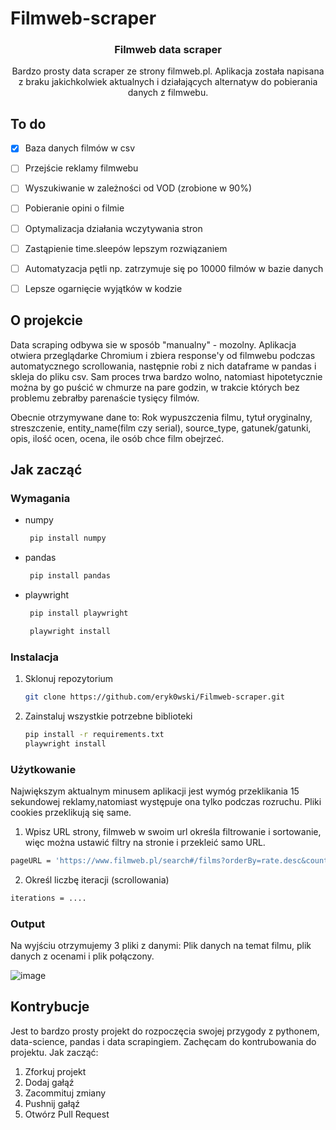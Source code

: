# Filmweb-scraper

  <h3 align="center">Filmweb data scraper</h3>

  <p align="center">
    Bardzo prosty data scraper ze strony filmweb.pl. Aplikacja została napisana z braku jakichkolwiek aktualnych i działających alternatyw do pobierania danych z filmwebu.
  </p>
</div>



## To do

- [x] Baza danych filmów w csv
- [ ] Przejście reklamy filmwebu
- [ ] Wyszukiwanie w zależności od VOD (zrobione w 90%)
- [ ] Pobieranie opini o filmie
- [ ] Optymalizacja działania wczytywania stron
- [ ] Zastąpienie time.sleepów lepszym rozwiązaniem
- [ ] Automatyzacja pętli np. zatrzymuje się po 10000 filmów w bazie danych
- [ ] Lepsze ogarnięcie wyjątków w kodzie

 


## O projekcie

Data scraping odbywa sie w sposób "manualny" - mozolny. Aplikacja otwiera przeglądarke Chromium i zbiera response'y od filmwebu podczas automatycznego scrollowania, następnie robi z nich dataframe w pandas i skleja do pliku csv. Sam proces trwa bardzo wolno, natomiast hipotetycznie można by go puścić w chmurze na pare godzin, w trakcie których bez problemu zebrałby parenaście tysięcy filmów.

Obecnie otrzymywane dane to: Rok wypuszczenia filmu, tytuł oryginalny, streszczenie, entity_name(film czy serial), source_type, gatunek/gatunki, opis, ilość ocen, ocena, ile osób chce film obejrzeć.


## Jak zacząć

### Wymagania
- numpy
  
  ```sh
   pip install numpy
   ```
- pandas
  
  ```sh
   pip install pandas
   ```
- playwright
  
  ```sh
   pip install playwright
   ```
  ```sh
   playwright install
   ```

### Instalacja

1. Sklonuj repozytorium
   ```sh
   git clone https://github.com/eryk0wski/Filmweb-scraper.git
   ```
2. Zainstaluj wszystkie potrzebne biblioteki
   ```sh
   pip install -r requirements.txt
   playwright install
   ```

### Użytkowanie

Największym aktualnym minusem aplikacji jest wymóg przeklikania 15 sekundowej reklamy,natomiast występuje ona tylko podczas rozruchu. Pliki cookies przeklikują się same.

1. Wpisz URL strony, filmweb w swoim url określa filtrowanie i sortowanie, więc można ustawić filtry na stronie i przekleić samo URL.
```sh
pageURL = 'https://www.filmweb.pl/search#/films?orderBy=rate.desc&count=20000%2C'
```
2. Określ liczbę iteracji (scrollowania)
```sh
iterations = ....
```

### Output

Na wyjściu otrzymujemy 3 pliki z danymi:
Plik danych na temat filmu, plik danych z ocenami i plik połączony.

![image](https://github.com/eryk0wski/Filmweb-scraper/assets/121037666/3b2fe7f4-8077-4938-86d7-7196d97bd776)


## Kontrybucje

Jest to bardzo prosty projekt do rozpoczęcia swojej przygody z pythonem, data-science, pandas i data scrapingiem. Zachęcam do kontrubowania do projektu.
Jak zacząć:

1. Zforkuj projekt
2. Dodaj gałąź 
3. Zacommituj zmiany
4. Pushnij gałąź
5. Otwórz Pull Request


